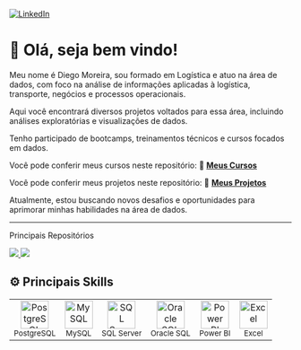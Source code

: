 <p align="left">
<a href="https://www.linkedin.com/in/diegommoreira-analista-dados/" target="_blank">
  <img src="https://img.shields.io/badge/-LinkedIn-0A66C2?style=for-the-badge&logo=linkedin&logoColor=white" alt="LinkedIn">
</a>
</p>

# 👋 Olá, seja bem vindo!

Meu nome é Diego Moreira, sou formado em Logística e atuo na área de dados, com foco na análise de informações aplicadas à logística, transporte, negócios e processos operacionais.

Aqui você encontrará diversos projetos voltados para essa área, incluindo análises exploratórias e visualizações de dados.

Tenho participado de bootcamps, treinamentos técnicos e cursos focados em dados.

Você pode conferir meus cursos neste repositório: 📘 **[Meus Cursos](https://github.com/Diego86MMoreira/Cursos)**

Você pode conferir meus projetos neste repositório: 📂 **[Meus Projetos](https://github.com/Diego86MMoreira/projetos_de_analise_de_dados)**

Atualmente, estou buscando novos desafios e oportunidades para aprimorar minhas habilidades na área de dados.

---
Principais Repositórios

<div align="left">

<a href="https://github.com/Diego86MMoreira/projetos_de_analise_de_dados" target="_blank">
  <img src="https://github-readme-stats.vercel.app/api/pin/?username=Diego86MMoreira&repo=projetos_de_analise_de_dados&title_color=9b59b6&text_color=ffffff&icon_color=9b59b6&bg_color=000000&hide_border=true" />
</a>

<a href="https://github.com/Diego86MMoreira/Cursos" target="_blank">
  <img src="https://github-readme-stats.vercel.app/api/pin/?username=Diego86MMoreira&repo=Cursos&title_color=9b59b6&text_color=ffffff&icon_color=9b59b6&bg_color=000000&hide_border=true" />
</a>

</div>

  
## ⚙️ Principais Skills

<table>
  <tr>
    <td align="center">
      <img src="https://cdn.jsdelivr.net/gh/devicons/devicon/icons/postgresql/postgresql-original.svg" width="50" alt="PostgreSQL"/><br>
      <sub>PostgreSQL</sub>
    </td>
    <td align="center">
      <img src="https://cdn.jsdelivr.net/gh/devicons/devicon/icons/mysql/mysql-original.svg" width="50" alt="MySQL"/><br>
      <sub>MySQL</sub>
    </td>
    <td align="center">
      <img src="https://img.icons8.com/color/48/000000/microsoft-sql-server.png" width="50" alt="SQL Server"/><br>
      <sub>SQL Server</sub>
    </td>
    <td align="center">
      <img src="https://img.icons8.com/color/48/000000/oracle-logo.png" width="50" alt="Oracle SQL"/><br>
      <sub>Oracle SQL</sub>
    </td>
    <td align="center">
      <img src="https://img.icons8.com/color/48/000000/power-bi.png" width="50" alt="Power BI"/><br>
      <sub>Power BI</sub>
    </td>
    <td align="center">
      <img src="https://img.icons8.com/color/48/000000/microsoft-excel-2019--v1.png" width="50" alt="Excel"/><br>
      <sub>Excel</sub>
    </td>
  </tr>
</table>



